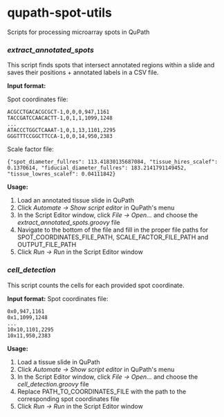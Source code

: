 # qupath-spot-utils
Scripts for processing microarray spots in QuPath

### *extract_annotated_spots*

This script finds spots that intersect annotated regions within a slide and saves their positions + annotated labels in a CSV file.

**Input format:**

Spot coordinates file:
```
ACGCCTGACACGCGCT-1,0,0,0,947,1161
TACCGATCCAACACTT-1,0,1,1,1099,1248
...
ATACCCTGGCTCAAAT-1,0,1,13,1101,2295
GGGTTTCCGGCTTCCA-1,0,0,14,950,2383
```

Scale factor file:
```
{"spot_diameter_fullres": 113.41830135687084, "tissue_hires_scalef": 0.1370614, "fiducial_diameter_fullres": 183.2141791149452, "tissue_lowres_scalef": 0.04111842}
```

**Usage:**
1) Load an annotated tissue slide in QuPath
2) Click *Automate -> Show script editor* in QuPath's menu
3) In the Script Editor window, click *File -> Open...* and choose the *extract_annotated_spots.groovy* file
4) Navigate to the bottom of the file and fill in the proper file paths for SPOT_COORDINATES_FILE_PATH, SCALE_FACTOR_FILE_PATH and OUTPUT_FILE_PATH
5) Click *Run -> Run* in the Script Editor window

### *cell_detection*

This script counts the cells for each provided spot coordinate.

**Input format:**
Spot coordinates file:
```
0x0,947,1161
0x1,1099,1248
...
10x10,1101,2295
10x11,950,2383
```

**Usage:**
1) Load a tissue slide in QuPath
2) Click *Automate -> Show script editor* in QuPath's menu
3) In the Script Editor window, click *File -> Open...* and choose the *cell_detection.groovy* file
4) Replace PATH_TO_COORDINATES_FILE with the path to the corresponding spot coordinates file
5) Click *Run -> Run* in the Script Editor window